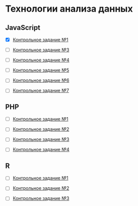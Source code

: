 # Технологии анализа данныx
## JavaScript
- [x] [Контрольное задание №1](https://github.com/philippsemenov/-Data-analysis-technologies/blob/main/js1.md)

- [ ] [Контрольное задание №3](https://github.com/philippsemenov/-Data-analysis-technologies/blob/main/js3.md)

- [ ] [Контрольное задание №4](https://github.com/philippsemenov/-Data-analysis-technologies/blob/main/js4.md)

- [ ] [Контрольное задание №5](https://github.com/philippsemenov/-Data-analysis-technologies/blob/main/js5.md)

- [ ] [Контрольное задание №6]()

- [ ] [Контрольное задание №7]()
## PHP
- [ ] [Контрольное задание №1]()

- [ ] [Контрольное задание №2]()

- [ ] [Контрольное задание №3]()

- [ ] [Контрольное задание №4]()
## R
- [ ] [Контрольное задание №1]()

- [ ] [Контрольное задание №2]()

- [ ] [Контрольное задание №3]()

